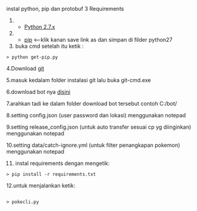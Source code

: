 instal python, pip dan protobuf 3
Requirements

1. - [Python 2.7.x](https://www.python.org/ftp/python/2.7.10/python-2.7.10.msi)
2. - [pip](https://bootstrap.pypa.io/get-pip.py) <--klik kanan save link as dan simpan di filder python27
3. buka cmd setelah itu ketik :
```
> python get-pip.py  

```
4.Download [git](https://git-scm.com/download/win)

5.masuk kedalam folder instalasi git lalu buka git-cmd.exe

6.download bot nya [disini](https://github.com/bhagas/BOT_VALOR_SMG/archive/master.zip)

7.arahkan tadi ke dalam folder download bot tersebut contoh C:/bot/

8.setting config.json (user password dan lokasi) menggunakan notepad

9.setting release_config.json (untuk auto transfer sesuai cp yg diinginkan) menggunakan notepad

10.setting data/catch-ignore.yml (untuk filter penangkapan pokemon) menggunakan notepad

11. instal requirements dengan mengetik:
```
> pip install -r requirements.txt  

```
12.untuk menjalankan ketik: 
```
 
> pokecli.py 
```
